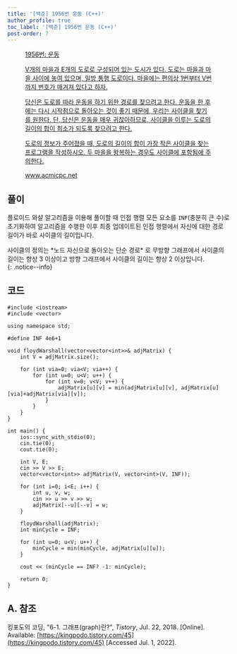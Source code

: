 ```yaml
---
title: '[백준] 1956번 운동 (C++)'
author_profile: true
toc_label: '[백준] 1956번 운동 (C++)'
post-order: 7
---
```


<figure data-ke-type="opengraph"><a href="https://www.acmicpc.net/problem/1956" data-source-url="https://www.acmicpc.net/problem/1956">
<div class="og-image" style="background-image: url('https://drive.google.com/uc?export=view&id=1nCax5mgwtYA82T46I_ntU1afsBBNkrLr');"></div>
<div class="og-text">
<p class="og-title">1956번: 운동</p>
<p class="og-desc">V개의 마을과 E개의 도로로 구성되어 있는 도시가 있다. 도로는 마을과 마을 사이에 놓여 있으며, 일방 통행 도로이다. 마을에는 편의상 1번부터 V번까지 번호가 매겨져 있다고 하자.

당신은 도로를 따라 운동을 하기 위한 경로를 찾으려고 한다. 운동을 한 후에는 다시 시작점으로 돌아오는 것이 좋기 때문에, 우리는 사이클을 찾기를 원한다. 단, 당신은 운동을 매우 귀찮아하므로, 사이클을 이루는 도로의 길이의 합이 최소가 되도록 찾으려고 한다.

도로의 정보가 주어졌을 때, 도로의 길이의 합이 가장 작은 사이클을 찾는 프로그램을 작성하시오. 두 마을을 왕복하는 경우도 사이클에 포함됨에 주의한다.</p>
<p class="og-host">www.acmicpc.net</p></div></a></figure>

## 풀이
플로이드 와샬 알고리즘을 이용해 풀이할 때 인접 행렬 모든 요소를 `INF`(충분히 큰 수)로 초기화하여 알고리즘을 수행한 이후 최종 업데이트된 인접 행렬에서 자신에 대한 경로 길이가 바로 사이클의 길이입니다.

<div markdown="1">
사이클의 정의는 *노드 자신으로 돌아오는 단순 경로* 로 무방향 그래프에서 사이클의 길이는 항상 3 이상이고 방향 그래프에서 사이클의 길이는 항상 2 이상입니다.
</div>
{: .notice--info}

## 코드
```cpp::lineons
#include <iostream>
#include <vector>

using namespace std;

#define INF 4e6+1

void floydWarshall(vector<vector<int>>& adjMatrix) {
    int V = adjMatrix.size();

    for (int via=0; via<V; via++) {
        for (int u=0; u<V; u++) {
            for (int v=0; v<V; v++) {
                adjMatrix[u][v] = min(adjMatrix[u][v], adjMatrix[u][via]+adjMatrix[via][v]);
            }
        }
    }
}

int main() {
    ios::sync_with_stdio(0);
    cin.tie(0);
    cout.tie(0);

    int V, E;
    cin >> V >> E;
    vector<vector<int>> adjMatrix(V, vector<int>(V, INF));

    for (int i=0; i<E; i++) {
        int u, v, w;
        cin >> u >> v >> w;
        adjMatrix[--u][--v] = w;
    }

    floydWarshall(adjMatrix);
    int minCycle = INF;

    for (int u=0; u<V; u++) {
        minCycle = min(minCycle, adjMatrix[u][u]);
    }

    cout << (minCycle == INF? -1: minCycle);

    return 0;
}
```

## A. 참조
킹포도의 코딩, "6-1. 그래프(graph)란?", *Tistory*, Jul. 22, 2018. [Online]. Available: [https://kingpodo.tistory.com/45](https://kingpodo.tistory.com/45) [Accessed Jul. 1, 2022].
